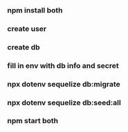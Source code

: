 ### npm install both
### create user
### create db
### fill in env with db info and secret
### npx dotenv sequelize db:migrate
### npx dotenv sequelize db:seed:all
### npm start both
